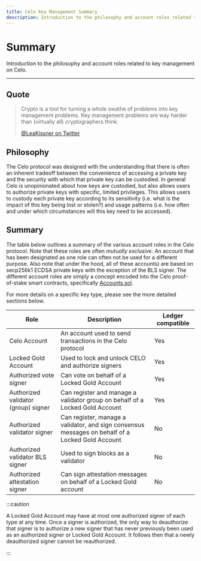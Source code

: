 ```yaml
---
title: Celo Key Management Summary
description: Introduction to the philosophy and account roles related to key management on Celo.
---
```

# Summary

Introduction to the philosophy and account roles related to key management on Celo.

___

## Quote

> Crypto is a tool for turning a whole swathe of problems into key management problems. Key management problems are way harder than (virtually all) cryptographers think.
>
> [@LeaKissner on Twitter](https://twitter.com/LeaKissner/status/1198595109756887040)


## Philosophy

The Celo protocol was designed with the understanding that there is often an inherent tradeoff between the convenience of accessing a private key and the security with which that private key can be custodied. In general Celo is unopinionated about how keys are custodied, but also allows users to authorize private keys with specific, limited privileges. This allows users to custody each private key according to its sensitivity (i.e. what is the impact of this key being lost or stolen?) and usage patterns (i.e. how often and under which circumstances will this key need to be accessed).

## Summary

The table below outlines a summary of the various account roles in the Celo protocol. Note that these roles are often  *mutually exclusive*. An account that has been designated as one role can often not be used for a different purpose. Also note that under the hood, all of these accounts) are based on secp256k1 ECDSA private keys with the exception of the BLS signer. The different account roles are simply a concept encoded into the Celo proof-of-stake smart contracts, specifically [Accounts.sol](https://github.com/celo-org/celo-monorepo/blob/master/packages/protocol/contracts/common/Accounts.sol).

For more details on a specific key type, please see the more detailed sections below.


| Role                                | Description                                                                                      | Ledger compatible |
| ----------------------------------- |--------------------------------------------------------------------------------------------------|-----|
| Celo Account                        | An account used to send transactions in the Celo protocol                                        | Yes |
| Locked Gold Account                 | Used to lock and unlock CELO and authorize signers                                               | Yes |
| Authorized vote signer              | Can vote on behalf of a Locked Gold Account                                                      | Yes |
| Authorized validator (group) signer | Can register and manage a validator group on behalf of a Locked Gold Account                     | Yes |
| Authorized validator signer         | Can register, manage a validator, and sign consensus messages on behalf of a Locked Gold Account | No  |
| Authorized validator BLS signer     | Used to sign blocks as a validator                                                               | No  |
| Authorized attestation signer       | Can sign attestation messages on behalf of a Locked Gold account                                 | No  |


:::caution

A Locked Gold Account may have at most one authorized signer of each type at any time. Once a signer is authorized, the only way to deauthorize that signer is to authorize a new signer that has never previously been used as an authorized signer or Locked Gold Account. It follows then that a newly deauthorized signer cannot be reauthorized.

:::
